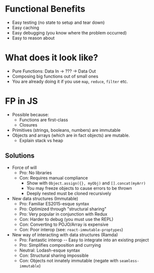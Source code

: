 # Functional Benefits
- Easy testing (no state to setup and tear down)
- Easy caching
- Easy debugging (you know where the problem occurred)
- Easy to reason about

# What does it look like?
- Pure Functions: Data In -> ??? -> Data Out
- Composing big functions out of small ones
- You are already doing it if you use `map`, `reduce`, `filter` etc.

# FP in JS
- Possible because:
  - Functions are first-class
  - Closures
- Primitives (strings, booleans, numbers) are immutable
- Objects and arrays (which are in fact objects) are mutable.
  - Explain stack vs heap

## Solutions
- Force of will
  - Pro: No libraries
  - Con: Requires manual compliance
    - Show with `Object.assign({}, myObj)` and `[].concat(myArr)`
    - You may freeze objects to cause errors to be thrown
    - Deeply nested must be cloned recursively
- New data structures (Immutable)
  - Pro: Familiar ES2015-esque syntax
  - Pro: Optimized through "structural sharing"
  - Pro: Very popular in conjunction with Redux
  - Con: Harder to debug (you must use the REPL)
  - Con: Converting to POJO/Array is expensive
  - Con: Poor interop (see: `react-immutable-proptypes`)
- New way of interacting with data structures (Ramda)
  - Pro: Fantastic interop -- Easy to integrate into an existing project
  - Pro: Simplifies composition and currying
  - Neutral: Lodash-esque syntax
  - Con: Structural sharing impossible
  - Con: Objects not innately immutable (negate with `seamless-immutable`)
